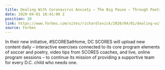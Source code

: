 ```yaml
---
title: Dealing With Coronavirus Anxiety – The Big Pause – Through Poetry
date: 2020-04-01 18:41:00 Z
position: 10
link: https://www.forbes.com/sites/richardlevick/2020/04/01/dealing-with-coronavirus-anxiety--the-big-pause--through-poetry/#2012f03f2cb6
source: Forbes
---
```


In their new initiative, #SCORESatHome, DC SCORES will upload new content daily – interactive exercises connected to its core program elements of soccer and poetry, video tips from SCORES coaches, and live, online program sessions – to continue its mission of providing a supportive team for every D.C. child who needs one.